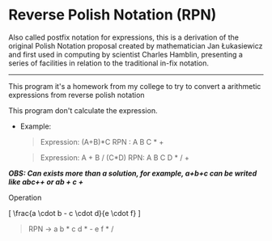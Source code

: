 # Reverse Polish Notation (RPN)

Also called postfix notation for expressions, this is a derivation of the original Polish Notation proposal created by mathematician Jan Łukasiewicz and first used in computing by scientist Charles Hamblin, presenting a series of facilities in relation to the traditional in-fix notation.

<hr>

This program it's a homework from my college to try to convert a arithmetic expressions from reverse polish notation

This program don't calculate the expression.

- Example:
    > Expression: (A+B)*C
    > RPN : A B C * +

    > Expression: A + B / (C*D)
    > RPN: A B C D * / +

***OBS: Can exists more than a solution, for example,   a+b+c can be writed like abc++ or ab + c +*** 

Operation


\[
\frac{a \cdot b - c \cdot d}{e \cdot f}
\]

 > RPN -> a b * c d * - e f * /